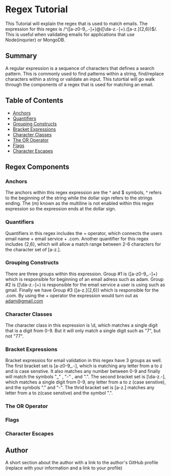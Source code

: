 # Regex Tutorial

This Tutorial will explain the regex that is used to match emails. The expression for this regex is  /^([a-z0-9_\.-]+)@([\da-z\.-]+)\.([a-z\.]{2,6})$/. This is useful when validating emails for applications that use Node(inqurier) or MongoDB.

## Summary

A regular expression is a sequence of characters that defines a search pattern. This is commonly used to find patterns within a string, find/replace characters within a string or validate an input. This tutortial will go walk through the components of a regex that is used for matching an email.

## Table of Contents

- [Anchors](#anchors)
- [Quantifiers](#quantifiers)
- [Grouping Constructs](#grouping-constructs)
- [Bracket Expressions](#bracket-expressions)
- [Character Classes](#character-classes)
- [The OR Operator](#the-or-operator)
- [Flags](#flags)
- [Character Escapes](#character-escapes)

## Regex Components

### Anchors

The anchors within this regex expression are the ^ and $ symbols, ^ refers to the beginning of the string while the dollar sign refers to the strings ending. The (m) known as the multiline is not enabled within this regex expression so the expression ends at the dollar sign.

### Quantifiers

Quantifiers in this regex includes the + operator, which connects the users email name + email service + .com. Another quantifier for this regex includes {2,6}, which will allow a match range between 2-6 characters for the character set of [a-z\.].

### Grouping Constructs

There are three groups within this expression. Group #1 is ([a-z0-9_\.-]+) which is responsible for beginning of an email adress such as adam. Group #2 is ([\da-z\.-]+) is responsible for the email service a user is using such as gmail. Finally we have Group #3 ([a-z\.]{2,6}) which is responsible for the .com. By using the + operator the expression would turn out as adam@gmail.com

### Character Classes

The character class in this expression is \d, which matches a single digit that is a digit from 0-9. But it will only match a single digit such as "7", but not "77".

### Bracket Expressions

Bracket expressios for email validation in this regex have 3 groups as well. The first bracket set is [a-z0-9_\.-], which is matching any letter from a to z and is case senstive. It also matches any number between 0-9 and finally will match the symbols "_" , "-" , and ".". The second bracket set is [\da-z\.-], which matches a single digit from 0-9, any letter from a to z (case senstive), and the symbols "." and "-". The thrid bracket set is [a-z\.] matches any letter from a to z(case senstive) and the symbol ".".


### The OR Operator

### Flags

### Character Escapes

## Author

A short section about the author with a link to the author's GitHub profile (replace with your information and a link to your profile)
